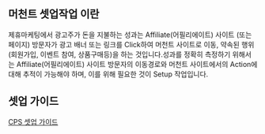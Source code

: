 ## 머천트 셋업작업 이란

제휴마케팅에서 광고주가 돈을 지불하는 성과는 Affiliate(어필리에이트) 사이트 (또는 페이지) 방문자가 광고 배너 또는 링크를 Click하여 머천트 사이트로 이동, 약속된 행위 (회원가입, 이벤트 참여, 상품구매등)을 하는 것입니다.성과를 정확히 측정하기 위해서는 Affiliate(어필리에이트) 사이트 방문자의 이동경로와 머천트 사이트에서의 Action에 대해 추적이 가능해야 하며, 이를 위해 필요한 것이 Setup 작업입니다.



## 셋업 가이드

[CPS 셋업 가이드](https://github.com/linkprice/MerchantSetup/tree/master/sample/CPS)